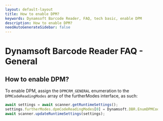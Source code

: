 ```yaml
---
layout: default-layout
title: How to enable DPM?
keywords: Dynamsoft Barcode Reader, FAQ, tech basic, enable DPM
description: How to enable DPM?
needAutoGenerateSidebar: false
---
```


# Dynamsoft Barcode Reader FAQ - General

## How to enable DPM?

To enable DPM, assign the `DPMCRM_GENERAL` enumeration to the `DPMCodeReadingModes` array of the furtherModes interface, as such:

```javascript
await settings = await scanner.getRuntimeSettings();
settings.furtherModes.dpmCodeReadingModes[0] = Dynamsoft.DBR.EnumDPMCodeReadingMode.DPMCRM_GENERAL;
await scanner.updateRuntimeSettings(settings);
```
